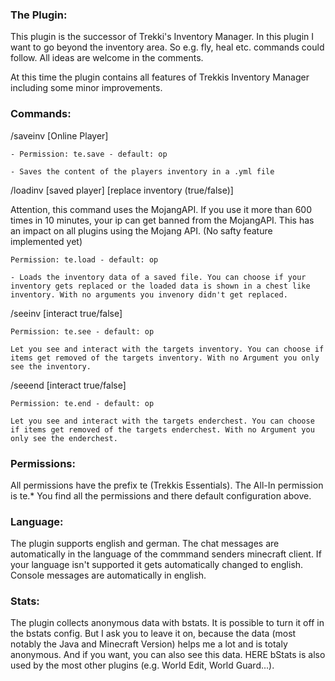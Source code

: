 ### The Plugin:

This plugin is the successor of Trekki's Inventory Manager. In this plugin I want to go beyond the inventory area. So e.g. fly, heal etc. commands could follow. All ideas are welcome in the comments.

At this time the plugin contains all features of Trekkis Inventory Manager including some minor improvements.

### Commands:

/saveinv [Online Player]

    - Permission: te.save - default: op

    - Saves the content of the players inventory in a .yml file

/loadinv [saved player] [replace inventory (true/false)]

Attention, this command uses the MojangAPI. If you use it more than 600 times in 10 minutes, your ip can get banned from the MojangAPI. This has an impact on all plugins using the Mojang API.
(No safty feature implemented yet)

    Permission: te.load - default: op

    - Loads the inventory data of a saved file. You can choose if your inventory gets replaced or the loaded data is shown in a chest like inventory. With no arguments you invenory didn't get replaced.

/seeinv <Online Player> [interact true/false]

    Permission: te.see - default: op

    Let you see and interact with the targets inventory. You can choose if items get removed of the targets inventory. With no Argument you only see the inventory.

/seeend <Online Player> [interact true/false]

    Permission: te.end - default: op

    Let you see and interact with the targets enderchest. You can choose if items get removed of the targets enderchest. With no Argument you only see the enderchest.

### Permissions:

All permissions have the prefix te (Trekkis Essentials).
The All-In permission is te.*
You find all the permissions and there default configuration above.

### Language:

The plugin supports english and german.
The chat messages are automatically in the language of the commmand senders minecraft client.
If your language isn't supported it gets automatically changed to english.
Console messages are automatically in english.

### Stats:

The plugin collects anonymous data with bstats.
It is possible to turn it off in the bstats config. But I ask you to leave it on, because the data (most notably the Java and Minecraft Version) helps me a lot and is totaly anonymous.
And if you want, you can also see this data.
HERE
bStats is also used by the most other plugins (e.g. World Edit, World Guard...).
